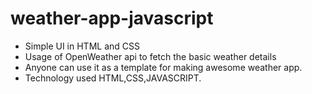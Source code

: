 # weather-app-javascript
* Simple UI in HTML and CSS
* Usage of OpenWeather api to fetch the basic weather details
* Anyone can use it as a template for making awesome weather app.
* Technology used HTML,CSS,JAVASCRIPT.
